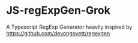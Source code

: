 # JS-regExpGen-Grok
A Typescript RegExp Generator heavily inspired by https://github.com/devongovett/regexgen
